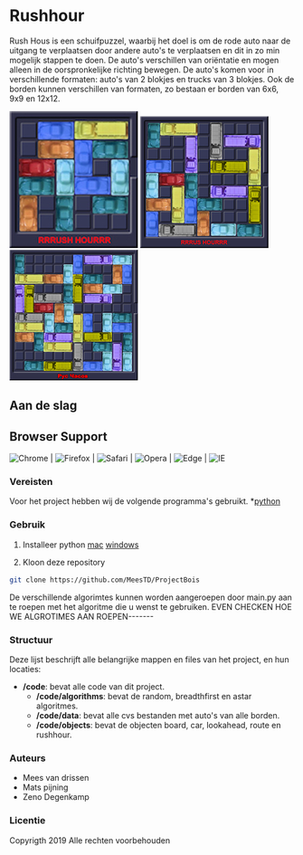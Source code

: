 # Rushhour

Rush Hous is een schuifpuzzel, waarbij het doel is om de rode auto naar de uitgang te verplaatsen door andere auto's te verplaatsen en dit in zo min mogelijk stappen te doen. De auto's verschillen van oriëntatie en mogen alleen in de oorspronkelijke richting bewegen. De auto's komen voor in verschillende formaten: auto's van 2 blokjes en trucks van 3 blokjes. Ook de borden kunnen verschillen van formaten, zo bestaan er borden van 6x6, 9x9 en 12x12. 

![Bord6x6](doc/1.jpg) ![Bord9x9](doc/2.jpg) ![Bord12x12](doc/3.jpg)

## Aan de slag
## Browser Support

![Chrome](https://raw.github.com/alrra/browser-logos/master/src/chrome/chrome_48x48.png) | ![Firefox](https://raw.github.com/alrra/browser-logos/master/src/firefox/firefox_48x48.png) | ![Safari](https://raw.github.com/alrra/browser-logos/master/src/safari/safari_48x48.png) | ![Opera](https://raw.github.com/alrra/browser-logos/master/src/opera/opera_48x48.png) | ![Edge](https://raw.github.com/alrra/browser-logos/master/src/edge/edge_48x48.png) | ![IE](https://raw.github.com/alrra/browser-logos/master/src/archive/internet-explorer_9-11/internet-explorer_9-11_48x48.png)


### Vereisten

Voor het project hebben wij de volgende programma's gebruikt.
*[python](https://www.python.org/downloads/)<br>

### Gebruik

1. Installeer python
[mac](https://www.python.org/downloads/mac-osx/)
[windows](https://www.python.org/downloads/windows/)

2. Kloon deze repository
```sh
git clone https://github.com/MeesTD/ProjectBois
```

De verschillende algorimtes kunnen worden aangeroepen door main.py aan te roepen met het algoritme die u wenst te gebruiken. EVEN CHECKEN HOE WE ALGROTIMES AAN ROEPEN-------

### Structuur 
Deze lijst beschrijft alle belangrijke mappen en files van het project, en hun locaties:

* **/code**: bevat alle code van dit project.
	* **/code/algorithms**: bevat de random, breadthfirst en astar algoritmes.
	* **/code/data**: bevat alle cvs bestanden met auto's van alle borden.
	* **/code/objects**: bevat de objecten board, car, lookahead, route en rushhour.

### Auteurs
- Mees van drissen
- Mats pijning
- Zeno Degenkamp

### Licentie

Copyrigth 2019 Alle rechten voorbehouden

